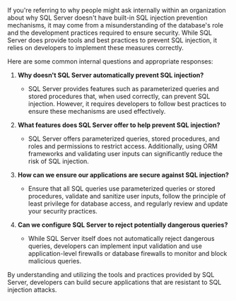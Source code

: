 If you're referring to why people might ask internally within an organization about why SQL Server doesn't have built-in SQL injection prevention mechanisms, it may come from a misunderstanding of the database's role and the development practices required to ensure security. While SQL Server does provide tools and best practices to prevent SQL injection, it relies on developers to implement these measures correctly.

Here are some common internal questions and appropriate responses:

1. **Why doesn't SQL Server automatically prevent SQL injection?**
   - SQL Server provides features such as parameterized queries and stored procedures that, when used correctly, can prevent SQL injection. However, it requires developers to follow best practices to ensure these mechanisms are used effectively.

2. **What features does SQL Server offer to help prevent SQL injection?**
   - SQL Server offers parameterized queries, stored procedures, and roles and permissions to restrict access. Additionally, using ORM frameworks and validating user inputs can significantly reduce the risk of SQL injection.

3. **How can we ensure our applications are secure against SQL injection?**
   - Ensure that all SQL queries use parameterized queries or stored procedures, validate and sanitize user inputs, follow the principle of least privilege for database access, and regularly review and update your security practices.

4. **Can we configure SQL Server to reject potentially dangerous queries?**
   - While SQL Server itself does not automatically reject dangerous queries, developers can implement input validation and use application-level firewalls or database firewalls to monitor and block malicious queries.

By understanding and utilizing the tools and practices provided by SQL Server, developers can build secure applications that are resistant to SQL injection attacks.
